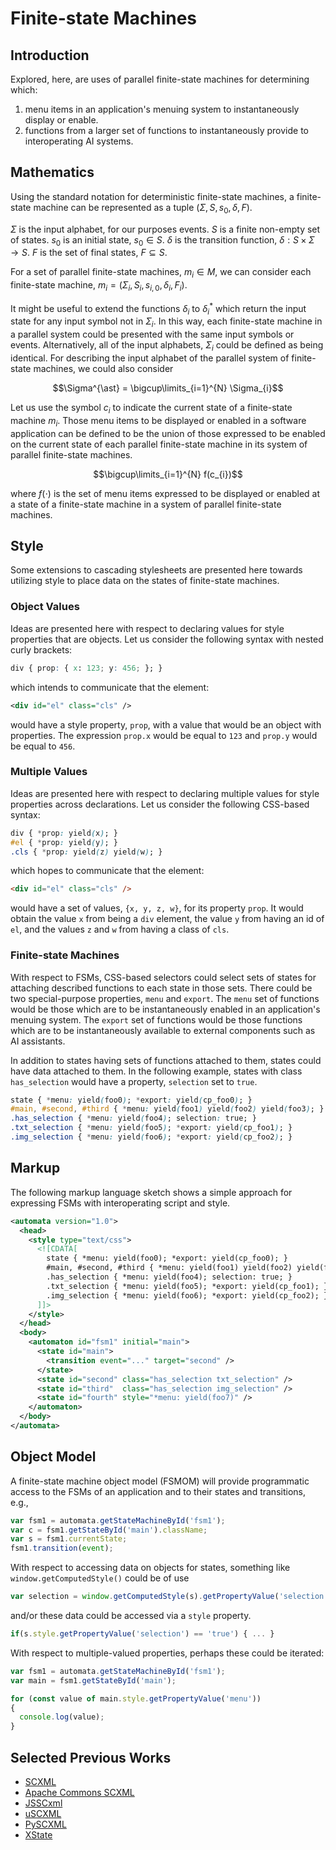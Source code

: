 # Finite-state Machines

## Introduction

Explored, here, are uses of parallel finite-state machines for determining which:

1. menu items in an application's menuing system to instantaneously display or enable.
2. functions from a larger set of functions to instantaneously provide to interoperating AI systems.

## Mathematics

Using the standard notation for deterministic finite-state machines, a finite-state machine can be represented as a tuple $(\Sigma, S, s_{0}, \delta, F)$.

$\Sigma$ is the input alphabet, for our purposes events. $S$ is a finite non-empty set of states. $s_{0}$ is an initial state, $s_{0} \in S$. $\delta$ is the transition function, $\delta : S \times \Sigma \rightarrow S$. $F$ is the set of final states, $F \subseteq S$.

For a set of parallel finite-state machines, $m_{i} \in M$, we can consider each finite-state machine, $m_{i} = (\Sigma_{i}, S_{i}, s_{i, 0}, \delta_{i}, F_{i})$.

It might be useful to extend the functions $\delta_{i}$ to $\delta_{i}^{\ast}$ which return the input state for any input symbol not in $\Sigma_{i}$. In this way, each finite-state machine in a parallel system could be presented with the same input symbols or events. Alternatively, all of the input alphabets, $\Sigma_{i}$ could be defined as being identical. For describing the input alphabet of the parallel system of finite-state machines, we could also consider

$$\Sigma^{\ast} = \bigcup\limits_{i=1}^{N} \Sigma_{i}$$

Let us use the symbol $c_{i}$ to indicate the current state of a finite-state machine $m_{i}$. Those menu items to be displayed or enabled in a software application can be defined to be the union of those expressed to be enabled on the current state of each parallel finite-state machine in its system of parallel finite-state machines.

$$\bigcup\limits_{i=1}^{N} f(c_{i})$$

where $f(\cdot)$ is the set of menu items expressed to be displayed or enabled at a state of a finite-state machine in a system of parallel finite-state machines.

## Style

Some extensions to cascading stylesheets are presented here towards utilizing style to place data on the states of finite-state machines.

### Object Values

Ideas are presented here with respect to declaring values for style properties that are objects. Let us consider the following syntax with nested curly brackets:

```css
div { prop: { x: 123; y: 456; }; }
```

which intends to communicate that the element:

```xml
<div id="el" class="cls" />
```

would have a style property, `prop`, with a value that would be an object with properties. The expression `prop.x` would be equal to `123` and `prop.y` would be equal to `456`.

### Multiple Values

Ideas are presented here with respect to declaring multiple values for style properties across declarations. Let us consider the following CSS-based syntax:

```css
div { *prop: yield(x); }
#el { *prop: yield(y); }
.cls { *prop: yield(z) yield(w); }
```

which hopes to communicate that the element:

```html
<div id="el" class="cls" />
```

would have a set of values, `{x, y, z, w}`, for its property `prop`. It would obtain the value `x` from being a `div` element, the value `y` from having an id of `el`, and the values `z` and `w` from having a class of `cls`.

### Finite-state Machines

With respect to FSMs, CSS-based selectors could select sets of states for attaching described functions to each state in those sets. There could be two special-purpose properties, `menu` and `export`. The `menu` set of functions would be those which are to be instantaneously enabled in an application's menuing system. The `export` set of functions would be those functions which are to be instantaneously available to external components such as AI assistants.

In addition to states having sets of functions attached to them, states could have data attached to them. In the following example, states with class `has_selection` would have a property, `selection` set to `true`.

```css
state { *menu: yield(foo0); *export: yield(cp_foo0); }
#main, #second, #third { *menu: yield(foo1) yield(foo2) yield(foo3); }
.has_selection { *menu: yield(foo4); selection: true; }
.txt_selection { *menu: yield(foo5); *export: yield(cp_foo1); }
.img_selection { *menu: yield(foo6); *export: yield(cp_foo2); }
```

## Markup

The following markup language sketch shows a simple approach for expressing FSMs with interoperating script and style.

```xml
<automata version="1.0">
  <head>
    <style type="text/css">
      <![CDATA[
        state { *menu: yield(foo0); *export: yield(cp_foo0); }
        #main, #second, #third { *menu: yield(foo1) yield(foo2) yield(foo3); }
        .has_selection { *menu: yield(foo4); selection: true; }
        .txt_selection { *menu: yield(foo5); *export: yield(cp_foo1); }
        .img_selection { *menu: yield(foo6); *export: yield(cp_foo2); }
      ]]>
    </style>
  </head>
  <body>
    <automaton id="fsm1" initial="main">
      <state id="main">
        <transition event="..." target="second" />
      </state>
      <state id="second" class="has_selection txt_selection" />
      <state id="third"  class="has_selection img_selection" />
      <state id="fourth" style="*menu: yield(foo7)" />
    </automaton>
  </body>
</automata>
```

## Object Model

A finite-state machine object model (FSMOM) will provide programmatic access to the FSMs of an application and to their states and transitions, e.g.,

```js
var fsm1 = automata.getStateMachineById('fsm1');
var c = fsm1.getStateById('main').className;
var s = fsm1.currentState;
fsm1.transition(event);
```

With respect to accessing data on objects for states, something like `window.getComputedStyle()` could be of use

```js
var selection = window.getComputedStyle(s).getPropertyValue('selection');
```

and/or these data could be accessed via a `style` property.

```js
if(s.style.getPropertyValue('selection') == 'true') { ... }
```

With respect to multiple-valued properties, perhaps these could be iterated:

```js
var fsm1 = automata.getStateMachineById('fsm1');
var main = fsm1.getStateById('main');

for (const value of main.style.getPropertyValue('menu'))
{
  console.log(value);
}
```

## Selected Previous Works
* [SCXML](https://www.w3.org/TR/scxml/)
* [Apache Commons SCXML](http://jakarta.apache.org/commons/scxml/)
* [JSSCxml](https://github.com/Touffy/JSSCxml)
* [uSCXML](https://github.com/tklab-tud/uscxml)
* [PySCXML](https://github.com/jroxendal/PySCXML)
* [XState](https://github.com/statelyai/xstate)
